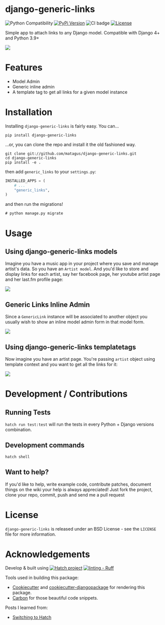 django-generic-links
====================

![Python Compatibility](https://img.shields.io/badge/python-3.9%20%7C%203.10%20%7C%203.11%20%7C%203.12-blue.svg) [![PyPi Version](https://img.shields.io/pypi/v/django-generic-links.svg)](https://pypi.python.org/pypi/django-generic-links)  ![CI badge](https://github.com/matagus/django-generic-links/actions/workflows/ci.yml/badge.svg) [![License](https://img.shields.io/badge/License-BSD_3--Clause-blue.svg)](https://opensource.org/licenses/BSD-3-Clause)

Simple app to attach links to any Django model. Compatible with Django 4+ and Python 3.9+

![](docs/images/admin.png)


Features
========

- Model Admin
- Generic inline admin
- A template tag to get all links for a given model instance


Installation
============

Installing `django-generic-links` is fairly easy. You can...

    pip install django-generic-links

...or, you can clone the repo and install it the old fashioned way.

    git clone git://github.com/matagus/django-generic-links.git
    cd django-generic-links
    pip install -e .

then add `generic_links` to your `settings.py`:

``` python
INSTALLED_APPS = (
    # ...
    "generic_links",
)
```

and then run the migrations!

    # python manage.py migrate


Usage
=====

Using django-generic-links models
---------------------------------

Imagine you have a music app in your project where you save and manage artist's data. So you have an `Artist model`.
And you'd like to store and display links for each artist, say her facebook page, her youtube artist page and her
last.fm profile page:

![](docs/images/usage.png)


Generic Links Inline Admin
--------------------------

Since a `GenericLink` instance will be associated to another object you usually
wish to show an inline model admin form in that model form.

![](docs/images/inline.png)


Using django-generic-links templatetags
---------------------------------------

Now imagine you have an artist page. You're passing `artist` object using template
context and you want to get all the links for it:

![](docs/images/templatetags.png)

Development / Contributions
===========================

Running Tests
-------------

`hatch run test:test` will run the tests in every Python + Django versions combination.


Development commands
--------------------

`hatch shell`


Want to help?
-------------

If you'd like to help, write example code, contribute patches, document things
on the wiki your help is always appreciated! Just fork the project, clone your
repo, commit, push and send me a pull request


License
=======

`django-generic-links` is released under an BSD License - see the `LICENSE` file
for more information.


Acknowledgements
================

Develop & built using [![Hatch project](https://img.shields.io/badge/%F0%9F%A5%9A-Hatch-4051b5.svg)](https://github.com/pypa/hatch) [![linting - Ruff](https://img.shields.io/endpoint?url=https://raw.githubusercontent.com/astral-sh/ruff/main/assets/badge/v2.json)](https://github.com/astral-sh/ruff)

Tools used in building this package:

-   [Cookiecutter](https://github.com/audreyr/cookiecutter) and [cookiecutter-djangopackage](https://github.com/pydanny/cookiecutter-djangopackage) for rendering this package.
-   [Carbon](https://carbon.now.sh/) for those beautiful code snippets.

Posts I learned from:

- [Switching to Hatch](https://andrich.me/2023/08/switching-to-hatch/)
